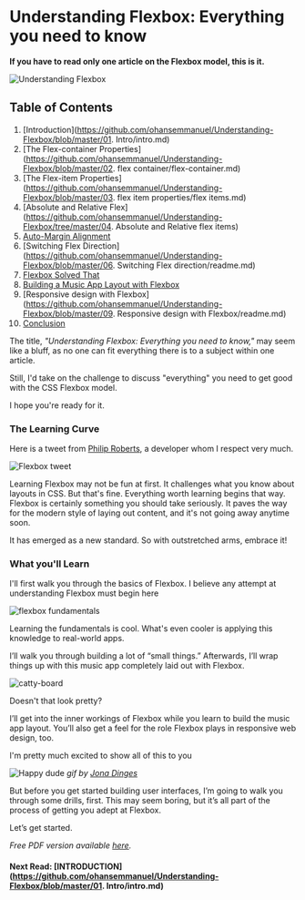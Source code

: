 # Understanding Flexbox: Everything you need to know

**If you have to read only one article on the Flexbox model, this is it.**

![Understanding Flexbox](http://i.imgur.com/GzOC1nh.png)

## Table of Contents
01. [Introduction](https://github.com/ohansemmanuel/Understanding-Flexbox/blob/master/01. Intro/intro.md)
02. [The Flex-container Properties](https://github.com/ohansemmanuel/Understanding-Flexbox/blob/master/02. flex container/flex-container.md)
03. [The Flex-item Properties](https://github.com/ohansemmanuel/Understanding-Flexbox/blob/master/03. flex item properties/flex items.md)
04. [Absolute and Relative Flex](https://github.com/ohansemmanuel/Understanding-Flexbox/tree/master/04. Absolute and Relative flex items)
05. [Auto-Margin Alignment](https://github.com/ohansemmanuel/Understanding-Flexbox/blob/master/05.%20Auto%20margin%20alignment/auto_margin.md)
06. [Switching Flex Direction](https://github.com/ohansemmanuel/Understanding-Flexbox/blob/master/06. Switching Flex direction/readme.md)
07. [Flexbox Solved That](https://github.com/ohansemmanuel/Understanding-Flexbox/blob/master/07.%20Flexbox%20solved%20that/readme.md)
08. [Building a Music App Layout with Flexbox](https://github.com/ohansemmanuel/Understanding-Flexbox/blob/master/08.%20Building%20a%20Music%20app%20Layout%20with%20Flexbox/readme.md)
09. [Responsive design with Flexbox](https://github.com/ohansemmanuel/Understanding-Flexbox/blob/master/09. Responsive design with Flexbox/readme.md)
10. [Conclusion](https://github.com/ohansemmanuel/Understanding-Flexbox/blob/master/10.%20Conclusion/readme.md)


The title, _"Understanding Flexbox: Everything you need to know,"_ may seem like a bluff, as no one can fit everything there is to a subject within one article. 

Still, I'd take on the challenge to discuss "everything" you need to get good with the CSS Flexbox model. 

I hope you're ready for it.


### The Learning Curve

Here is a tweet from [Philip Roberts](https://andyet.com/team/phil/), a developer whom I respect very much.

![Flexbox tweet](http://i.imgur.com/g32cuJ3.png)

Learning Flexbox may not be fun at first. It challenges what you know about layouts in CSS. But that's fine. Everything worth learning begins that way. Flexbox is certainly something you should take seriously. It paves the way for the modern style of laying out content, and it's not going away anytime soon.

It has emerged as a new standard. So with outstretched arms, embrace it!


### What you'll Learn
I'll first walk you through the basics of Flexbox. I believe any attempt at understanding Flexbox must begin here

![flexbox fundamentals](http://i.imgur.com/iGH6nKU.png)

Learning the fundamentals is cool. What's even cooler is applying this knowledge to real-world apps. 

I’ll walk you through building a lot of “small things.” Afterwards, I’ll wrap things up with this music app completely laid out with Flexbox.

![catty-board](http://i.imgur.com/cCztePy.png)

Doesn't that look pretty? 

I’ll get into the inner workings of Flexbox while you learn to build the music app layout. You’ll also get a feel for the role Flexbox plays in responsive web design, too.

I'm pretty much excited to show all of this to you

![Happy dude](http://i.imgur.com/fsLPYRN.gif)
_gif by [Jona Dinges ](https://dribbble.com/jonadinges)_


But before you get started building user interfaces, I’m going to walk you through some drills, first. This may seem boring, but it’s all part of the process of getting you adept at Flexbox.

Let’s get started.

_Free PDF version available [here](bit.ly/und_f)._

#### Next Read: [INTRODUCTION](https://github.com/ohansemmanuel/Understanding-Flexbox/blob/master/01. Intro/intro.md)
